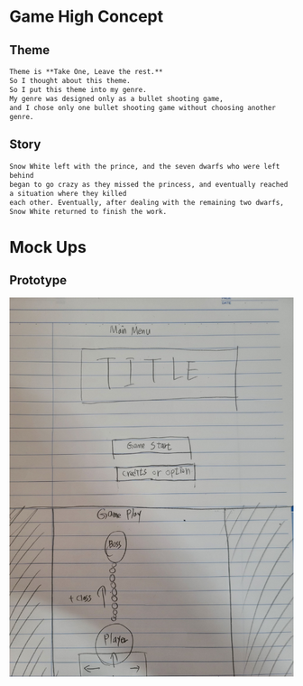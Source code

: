 Game High Concept
=================

Theme
-----
    Theme is **Take One, Leave the rest.** 
    So I thought about this theme. 
    So I put this theme into my genre.
    My genre was designed only as a bullet shooting game, 
    and I chose only one bullet shooting game without choosing another genre.

Story
-----
    Snow White left with the prince, and the seven dwarfs who were left behind
    began to go crazy as they missed the princess, and eventually reached a situation where they killed
    each other. Eventually, after dealing with the remaining two dwarfs, Snow White returned to finish the work.

Mock Ups
========

Prototype
---------
![Alt text](/asset/prototype/prototype1.jpg)
